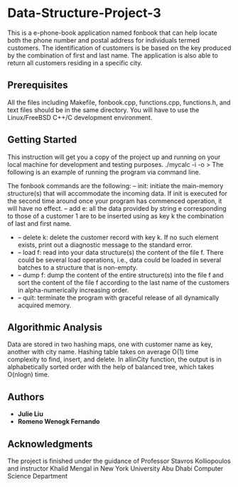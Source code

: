 # Data-Structure-Project-3

This is a e-phone-book application named fonbook that can help locate both the phone number and postal address for individuals termed customers.
The identification of customers is be based on the key produced by the combination of first and last name. 
The application is also able to return all customers residing in a specific city.

## Prerequisites

All the files including Makefile, fonbook.cpp, functions.cpp, functions.h, and text files should be in the same directory.
You will have to use the Linux/FreeBSD C++/C development environment.

## Getting Started

This instruction will get you a copy of the project up and running on your local machine for development and testing purposes. 
./mycalc -i <inputfile> -o <outputfile>>
The following is an example of running the program via command line.

The fonbook commands are the following:
– init: initiate the main-memory structure(s) that will accommodate the incoming data. If init is executed for the second time around once your program has commenced operation, it will have no effect.
– add e: all the data provided by string e corresponding to those of a customer 1 are to be inserted using as key k the combination of last and first name. 
*  – delete k: delete the customer record with key k. If no such element exists, print out a diagnostic message to the standard error.
*  – load f: read into your data structure(s) the content of the file f. There could be several load operations, i.e., data could be loaded in several batches to a structure that is non-empty.
*  – dump f: dump the content of the entire structure(s) into the file f and sort the content of the file f according to the last name of the customers in alpha-numerically increasing order.
*  – quit: terminate the program with graceful release of all dynamically acquired memory.

## Algorithmic Analysis

Data are stored in two hashing maps, one with customer name as key, another with city name.
Hashing table takes on average O(1) time complexity to find, insert, and delete.
In allinCity function, the output is in alphabetically sorted order with the help of balanced tree, which takes O(nlogn) time.

## Authors

* **Julie Liu** 
* **Romeno Wenogk Fernando** 

## Acknowledgments

The project is finished under the guidance of Professor Stavros Kolliopoulos and instructor Khalid Mengal in New York University Abu Dhabi Computer Science Department

